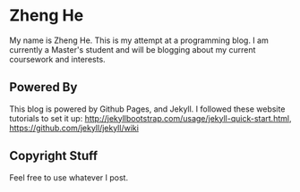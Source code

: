 # Zheng He

My name is Zheng He. This is my attempt at a programming blog. I am currently a Master's student and will be blogging about my current coursework and interests.

## Powered By

This blog is powered by Github Pages, and Jekyll. 
I followed these website tutorials to set it up:
<http://jekyllbootstrap.com/usage/jekyll-quick-start.html>,
<https://github.com/jekyll/jekyll/wiki>

## Copyright Stuff

Feel free to use whatever I post.
